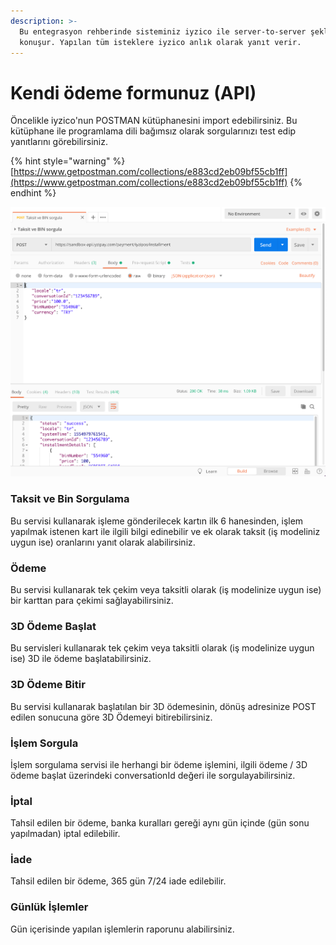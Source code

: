 ```yaml
---
description: >-
  Bu entegrasyon rehberinde sisteminiz iyzico ile server-to-server şeklinde
  konuşur. Yapılan tüm isteklere iyzico anlık olarak yanıt verir.
---
```


# Kendi ödeme formunuz \(API\)

Öncelikle iyzico'nun POSTMAN kütüphanesini import edebilirsiniz. Bu kütüphane ile programlama dili bağımsız olarak sorgularınızı test edip yanıtlarını görebilirsiniz.

{% hint style="warning" %}
[https://www.getpostman.com/collections/e883cd2eb09bf55cb1ff](https://www.getpostman.com/collections/e883cd2eb09bf55cb1ff)
{% endhint %}

![POSTMAN g&#xF6;r&#xFC;n&#xFC;m](../.gitbook/assets/image%20%2811%29.png)

### **Taksit ve Bin Sorgulama**

Bu servisi kullanarak işleme gönderilecek kartın ilk 6 hanesinden, işlem yapılmak istenen kart ile ilgili bilgi edinebilir ve ek olarak taksit \(iş modeliniz uygun ise\) oranlarını yanıt olarak alabilirsiniz.

### **Ödeme**

Bu servisi kullanarak tek çekim veya taksitli olarak \(iş modelinize uygun ise\) bir karttan para çekimi sağlayabilirsiniz. 

### **3D  Ödeme Başlat**

Bu servisleri kullanarak tek çekim veya taksitli olarak \(iş modelinize uygun ise\) 3D ile ödeme başlatabilirsiniz. 

### **3D  Ödeme Bitir**

Bu servisi kullanarak başlatılan bir 3D ödemesinin, dönüş adresinize POST edilen sonucuna göre 3D Ödemeyi bitirebilirsiniz.

### İşlem Sorgula

İşlem sorgulama servisi ile herhangi bir ödeme işlemini, ilgili ödeme / 3D ödeme başlat üzerindeki conversationId değeri ile sorgulayabilirsiniz.

### İptal

Tahsil edilen bir ödeme, banka kuralları gereği aynı gün içinde \(gün sonu yapılmadan\) iptal edilebilir.

### İade

Tahsil edilen bir ödeme, 365 gün 7/24 iade edilebilir.

### Günlük İşlemler

Gün içerisinde yapılan işlemlerin raporunu alabilirsiniz.

